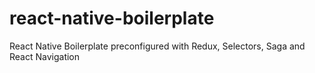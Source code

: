 # react-native-boilerplate
React Native Boilerplate preconfigured with Redux, Selectors, Saga and React Navigation
